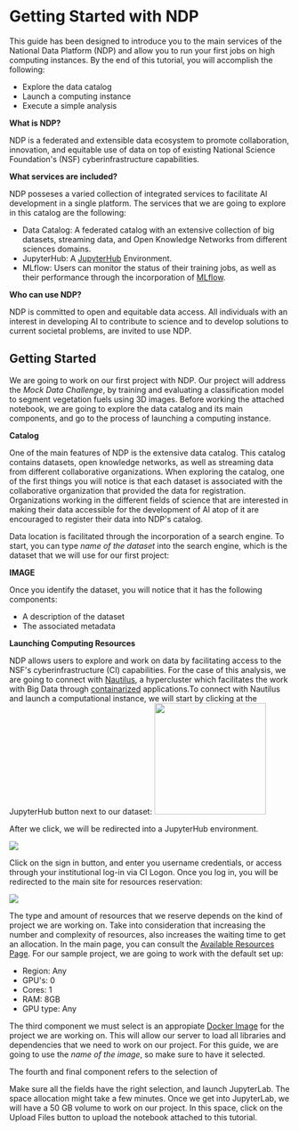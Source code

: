 # Getting Started with NDP

This guide has been designed to introduce you to the main services of the National Data Platform (NDP) and allow you to run your first jobs on high computing instances. By the end of this tutorial, you will accomplish the following:

- Explore the data catalog
- Launch a computing instance
- Execute a simple analysis

**What is NDP?**

NDP is a federated and extensible data ecosystem to promote collaboration, innovation, and equitable use of data on top of existing National Science Foundation's (NSF) cyberinfrastructure capabilities.

**What services are included?**

NDP posseses a varied collection of integrated services to facilitate AI development in a single platform. The services that we are going to explore in this catalog are the following:

- Data Catalog: A federated catalog with an extensive collection of big datasets, streaming data, and Open Knowledge Networks from different sciences domains.
- JupyterHub: A [JupyterHub](https://jupyter.org/hub) Environment.
- MLflow: Users can monitor the status of their training jobs, as well as their performance through the incorporation of [MLflow](https://mlflow.org/).

**Who can use NDP?**

NDP is committed to open and equitable data access. All individuals with an interest in developing AI to contribute to science and to develop solutions to current societal problems, are invited to use NDP.

## Getting Started

We are going to work on our first project with NDP. Our project will address the *Mock Data Challenge*, by training and evaluating a classification model to segment vegetation fuels using 3D images. Before working the attached notebook, we are going to explore the data catalog and its main components, and go to the process of launching a computing instance.

**Catalog**

One of the main features of NDP is the extensive data catalog. This catalog contains datasets, open knowledge networks, as well as streaming data from different collaborative organizations. When exploring the catalog, one of the first things you will notice is that each dataset is associated with the collaborative organization that provided the data for registration. Organizations working in the different fields of science that are interested in making their data accessible for the development of AI atop of it are encouraged to register their data into NDP's catalog. 

Data location is facilitated through the incorporation of a search engine. To start, you can type *name of the dataset* into the search engine, which is the dataset that we will use for our first project:

**IMAGE**

Once you identify the dataset, you will notice that it has the following components:

- A description of the dataset
- The associated metadata

**Launching Computing Resources**

NDP allows users to explore and work on data by facilitating access to the NSF's cyberinfrastructure (CI) capabilities. For the case of this analysis, we are going to connect with [Nautilus](https://nationalresearchplatform.org/nautilus/), a hypercluster which facilitates the work with Big Data through [containarized](https://en.wikipedia.org/wiki/Containerization_(computing)) applications.To connect with Nautilus and launch a computational instance, we will start by clicking at the JupyterHub button next to our dataset:
<img src="https://github.com/pramonettivega/images/blob/main/Screenshot%202024-01-09%20204427.png?raw=true" width="200">

After we click, we will be redirected into a JupyterHub environment.

<img src="https://github.com/pramonettivega/images/blob/main/Screenshot%202024-01-09%20211402.png?raw=true">

Click on the sign in button, and enter you username credentials, or access through your institutional log-in via CI Logon. Once you log in, you will be redirected to the main site for resources reservation:

<img src="https://github.com/pramonettivega/images/blob/main/Screenshot%202024-01-10%20235226.png?raw=true">

The type and amount of resources that we reserve depends on the kind of project we are working on. Take into consideration that increasing the number and complexity of resources, also increases the waiting time to get an allocation. In the main page, you can consult the [Available Resources Page](https://portal.nrp-nautilus.io/resources). For our sample project, we are going to work with the default set up:

- Region: Any
- GPU's: 0
- Cores: 1
- RAM: 8GB
- GPU type: Any

The third component we must select is an appropiate [Docker Image](https://docs.docker.com/get-started/overview/) for the project we are working on. This will allow our server to load all libraries and dependencies that we need to work on our project. For this guide, we are going to use the *name of the image*, so make sure to have it selected. 

The fourth and final component refers to the selection of 

Make sure all the fields have the right selection, and launch JupyterLab. The space allocation might take a few minutes. Once we get into JupyterLab, we will have a 50 GB volume to work on our project. In this space, click on the Upload Files button to upload the notebook attached to this tutorial.
